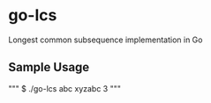 # go-lcs
Longest common subsequence implementation in Go

## Sample Usage

"""
$ ./go-lcs abc xyzabc
3
"""
